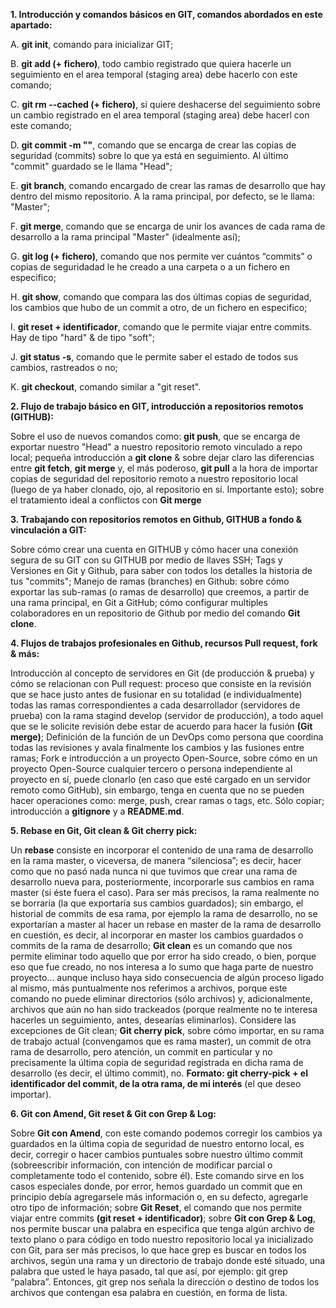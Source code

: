 **1. Introducción y comandos básicos en GIT, comandos abordados en este apartado:**
 
 
A. **git init**, comando para inicializar GIT; 

B. **git add (+ fichero)**, todo cambio registrado que quiera hacerle un seguimiento en el area temporal (staging area) debe hacerlo con este comando; 

C. **git rm --cached (+ fichero)**, si quiere deshacerse del seguimiento sobre un cambio registrado en el area temporal (staging area) debe hacerl con este comando; 

D. **git commit -m ""**, comando que se encarga de crear las copias de seguridad (commits) sobre lo que ya está en seguimiento. Al último "commit" guardado se le llama "Head"; 

E. **git branch**, comando encargado de crear las ramas de desarrollo que hay dentro del mismo repositorio. A la rama principal, por defecto, se le llama: "Master";

F. **git merge**, comando que se encarga de unir los avances de cada rama de desarrollo a la rama principal "Master" (idealmente así); 

G. **git log (+ fichero)**, comando que nos permite ver cuántos “commits” o copias de seguridadad le he creado a una carpeta o a un fichero en especifico; 

H. **git show**, comando que compara las dos últimas copias de seguridad, los cambios que hubo de un commit a otro, de un fichero en especifico; 

I. **git reset + identificador**, comando que le permite viajar entre commits. Hay de tipo "hard" & de tipo "soft"; 

J. **git status -s**, comando que le permite saber el estado de todos sus cambios, rastreados o no; 

K. **git checkout**, comando similar a "git reset".


**2. Flujo de trabajo básico en GIT, introducción a repositorios remotos (GITHUB):**

Sobre el uso de nuevos comandos como: **git push**, que se encarga de exportar nuestro "Head" a nuestro repositorio remoto vinculado a repo local; pequeña introducción a **git clone** & sobre dejar claro las diferencias entre **git fetch**, **git merge** y, el más poderoso, **git pull** a la hora de importar copias de seguridad del repositorio remoto a nuestro repositorio local (luego de ya haber clonado, ojo, al repositorio en sí. Importante esto); sobre el tratamiento ideal a conflictos con **Git merge**


**3. Trabajando con repositorios remotos en Github, GITHUB a fondo & vinculación a GIT:**

Sobre cómo crear una cuenta en GITHUB y cómo hacer una conexión segura de su GIT con su GITHUB por medio de llaves SSH; Tags y Versiones en Git y Github, para saber con todos los detalles la historia de tus "commits"; Manejo de ramas (branches) en Github: sobre cómo exportar las sub-ramas (o ramas de desarrollo) que creemos, a partir de una rama principal, en Git a GitHub; cómo configurar multiples colaboradores en un repositorio de Github por medio del comando **Git clone**.


**4. Flujos de trabajos profesionales en Github, recursos Pull request, fork & más:**

Introducción al concepto de servidores en Git (de producción & prueba) y cómo se relacionan con Pull request: proceso que consiste en la revisión que se hace justo antes de fusionar en su totalidad (e individualmente) todas las ramas correspondientes a cada desarrollador (servidores de prueba) con la rama stagind develop (servidor de producción), a todo aquel que se le solicite revisión debe estar de acuerdo para hacer la fusión **(Git merge)**; Definición de la función de un DevOps como persona que coordina todas las revisiones y avala finalmente los cambios y las fusiones entre ramas; Fork e introducción a un proyecto Open-Source, sobre cómo en un proyecto Open-Source cualquier tercero o persona independiente al proyecto en sí, puede clonarlo (en caso que esté cargado en un servidor remoto como GitHub), sin embargo, tenga en cuenta que no se pueden hacer operaciones como: merge, push, crear ramas o tags, etc. Sólo copiar; introducción a **gitignore** y a **README.md**.


**5. Rebase en Git, Git clean & Git cherry pick:**

Un **rebase** consiste en incorporar el contenido de una rama de desarrollo en la rama master, o viceversa, de manera “silenciosa”; es decir, hacer como que no pasó nada nunca ni que tuvimos que crear una rama de desarrollo nueva para, posteriormente, incorporarle sus cambios en rama master (si éste fuera el caso). Para ser más precisos, la rama realmente no se borraría (la que exportaría sus cambios guardados); sin embargo, el historial de commits de esa rama, por ejemplo la rama de desarrollo, no se exportarían a master al hacer un rebase en master de la rama de desarrollo en cuestión, es decir, al incorporar en master los cambios guardados o commits de la rama de desarrollo; **Git clean** es un comando que nos permite eliminar todo aquello que por error ha sido creado, o bien, porque eso que fue creado, no nos interesa a lo sumo que haga parte de nuestro proyecto... aunque incluso haya sido consecuencia de algún proceso ligado al mismo, más puntualmente nos referimos a archivos, porque este comando no puede eliminar directorios (sólo archivos) y, adicionalmente, archivos que aún no han sido trackeados (porque realmente no te interesa hacerles un seguimiento, antes, desearías eliminarlos). Considere las excepciones de Git clean; **Git cherry pick**, sobre cómo importar, en su rama de trabajo actual (convengamos que es rama master), un commit de otra rama de desarrollo, pero atención, un commit en particular y no precisamente la última copia de seguridad registrada en dicha rama de desarrollo (es decir, el último commit), no. **Formato: git cherry-pick + el identificador del commit, de la otra rama, de mi interés** (el que deseo importar).


**6. Git con Amend, Git reset & Git con Grep & Log:**

Sobre **Git con Amend**, con este comando podemos corregir los cambios ya guardados en la última copia de seguridad de nuestro entorno local, es decir, corregir o hacer cambios puntuales sobre nuestro último commit (sobreescribir información, con intención de modificar parcial o completamente todo el contenido, sobre él). Este comando sirve en los casos especiales donde, por error, hemos guardado un commit que en principio debía agregarsele más información o, en su defecto, agregarle otro tipo de información; sobre **Git Reset**, el comando que nos permite viajar entre commits **(git reset + identificador)**; sobre **Git con Grep & Log**, nos permite buscar una palabra en especifica que tenga algún archivo de texto plano o para código en todo nuestro repositorio local ya inicializado con Git, para ser más precisos, lo que hace grep es buscar en todos los archivos, según una rama y un directorio de trabajo donde esté situado, una palabra que usted le haya pasado, tal que así, por ejemplo: git grep “palabra”. Entonces, git grep nos señala la dirección o destino de todos los archivos que contengan esa palabra en cuestión, en forma de lista. 











